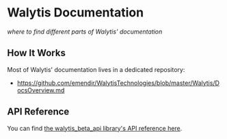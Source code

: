 # Walytis Documentation

_where to find different parts of Walytis' documentation_

## How It Works

Most of Walytis' documentation lives in a dedicated repository:
- https://github.com/emendir/WalytisTechnologies/blob/master/Walytis/DocsOverview.md

## API Reference

You can find [the walytis_beta_api library's API reference here](./API-Reference/walytis_beta_api/index.html).
